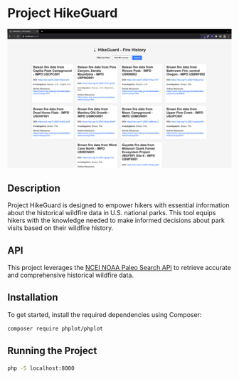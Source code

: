 # Project HikeGuard

![hikeGuard](/assets/img/hikeGuard.png)

## Description

Project HikeGuard is designed to empower hikers with essential information about the historical wildfire data in U.S. national parks. This tool equips hikers with the knowledge needed to make informed decisions about park visits based on their wildfire history.

## API

This project leverages the [NCEI NOAA Paleo Search API](https://www.ncei.noaa.gov/access/paleo-search/api) to retrieve accurate and comprehensive historical wildfire data.

## Installation

To get started, install the required dependencies using Composer:

```bash
composer require phplot/phplot
```

## Running the Project
```bash
php -S localhost:8000
```